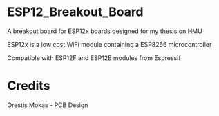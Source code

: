 # ESP12_Breakout_Board
A breakout board for ESP12x boards designed for my thesis on HMU

ESP12x is a low cost WiFi module containing a ESP8266 microcontroller

Compatible with ESP12F and ESP12E modules from Espressif

# Credits
Orestis Mokas - PCB Design

